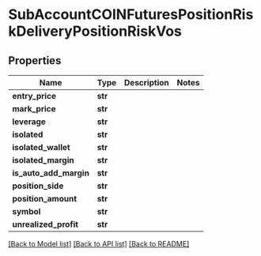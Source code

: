 # SubAccountCOINFuturesPositionRiskDeliveryPositionRiskVos

## Properties
Name | Type | Description | Notes
------------ | ------------- | ------------- | -------------
**entry_price** | **str** |  | 
**mark_price** | **str** |  | 
**leverage** | **str** |  | 
**isolated** | **str** |  | 
**isolated_wallet** | **str** |  | 
**isolated_margin** | **str** |  | 
**is_auto_add_margin** | **str** |  | 
**position_side** | **str** |  | 
**position_amount** | **str** |  | 
**symbol** | **str** |  | 
**unrealized_profit** | **str** |  | 

[[Back to Model list]](../README.md#documentation-for-models) [[Back to API list]](../README.md#documentation-for-api-endpoints) [[Back to README]](../README.md)

